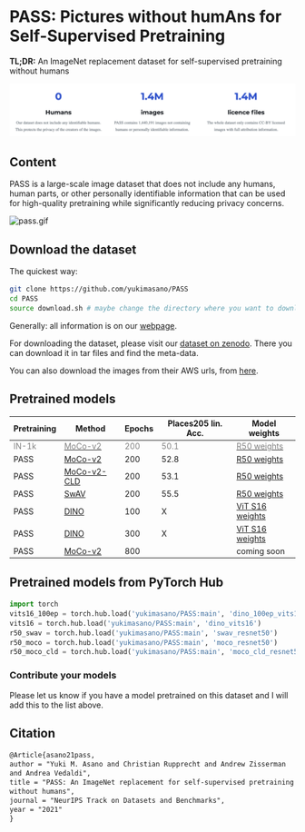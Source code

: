 # PASS: Pictures without humAns for Self-Supervised Pretraining 
**TL;DR:** An ImageNet replacement dataset for self-supervised pretraining without humans 

![img.png](img.png?style=centerme)



## Content
PASS is a large-scale image dataset that does not include any humans, human parts, or other personally identifiable information that can be used for high-quality pretraining while significantly reducing privacy concerns.

![pass.gif](pass.gif)

## Download the dataset

The quickest way:
```sh
git clone https://github.com/yukimasano/PASS
cd PASS
source download.sh # maybe change the directory where you want to download it
```
Generally: all information is on our [webpage](https://www.robots.ox.ac.uk/~vgg/research/pass/).

For downloading the dataset, please visit our [dataset on zenodo](https://zenodo.org/record/5501843). There you can download it in tar files and find the meta-data.

You can also download the images from their AWS urls, from [here](https://www.robots.ox.ac.uk/~vgg/research/pass/pass_urls.txt).

## Pretrained models
| Pretraining | Method                                                              | Epochs | Places205 lin. Acc. | Model weights                                                                                                              |
|-------------|------------------------------------------------------------------------|--------|---------------------|------------------------------------------------------------------------------------------------------------------|
| <span style="color:grey">IN-1k</span>      | [<span style="color:grey">MoCo-v2</span> ](https://github.com/facebookresearch/moco)                   | <span style="color:grey">200</span>    | <span style="color:grey">50.1                |  [<span style="color:grey">R50 weights</span>](https://dl.fbaipublicfiles.com/moco/moco_checkpoints/moco_v2_200ep/moco_v2_200ep_pretrain.pth.tar)|
| PASS        | [MoCo-v2](https://github.com/facebookresearch/moco)                    | 200    | 52.8                | [R50 weights](https://www.robots.ox.ac.uk/~vgg/research/pass/pretrained_models/moco_v2_200ep.pth.tar)            |
| PASS        | [MoCo-v2-CLD](https://github.com/frank-xwang/CLD-UnsupervisedLearning) | 200    | 53.1                | [R50 weights](https://www.robots.ox.ac.uk/~vgg/research/pass/pretrained_models/moco_v2_CLD_200ep.pth.tar)        |
| PASS        | [SwAV](https://github.com/facebookresearch/swav)                       | 200    | 55.5                | [R50 weights](https://www.robots.ox.ac.uk/~vgg/research/pass/pretrained_models/swav_200ep.pth.tar)               |
| PASS        | [DINO](https://github.com/facebookresearch/dino)                       | 100    | X                   | [ViT S16 weights](https://www.robots.ox.ac.uk/~vgg/research/pass/pretrained_models/dino_deit_100ep.pth.tar)      |
| PASS        | [DINO](https://github.com/facebookresearch/dino)                       | 300    | X                    | [ViT S16 weights](https://www.robots.ox.ac.uk/~vgg/research/pass/pretrained_models/dino_deit_300ep_ttemp0o07_warumup30ep_normlayerF.pth.tar)                                                                                                  |
| PASS        | [MoCo-v2](https://github.com/facebookresearch/moco)                    | 800    |                     | coming soon                                                                                                      |                                                                                             |                               |

## Pretrained models from PyTorch Hub
```python
import torch
vits16_100ep = torch.hub.load('yukimasano/PASS:main', 'dino_100ep_vits16')
vits16 = torch.hub.load('yukimasano/PASS:main', 'dino_vits16')
r50_swav = torch.hub.load('yukimasano/PASS:main', 'swav_resnet50')
r50_moco = torch.hub.load('yukimasano/PASS:main', 'moco_resnet50')
r50_moco_cld = torch.hub.load('yukimasano/PASS:main', 'moco_cld_resnet50')
```  
  
### Contribute your models

Please let us know if you have a model pretrained on this dataset and I will add this to the list above.

## Citation
```
@Article{asano21pass,
author = "Yuki M. Asano and Christian Rupprecht and Andrew Zisserman and Andrea Vedaldi",
title = "PASS: An ImageNet replacement for self-supervised pretraining without humans",
journal = "NeurIPS Track on Datasets and Benchmarks",
year = "2021"
} 
```
